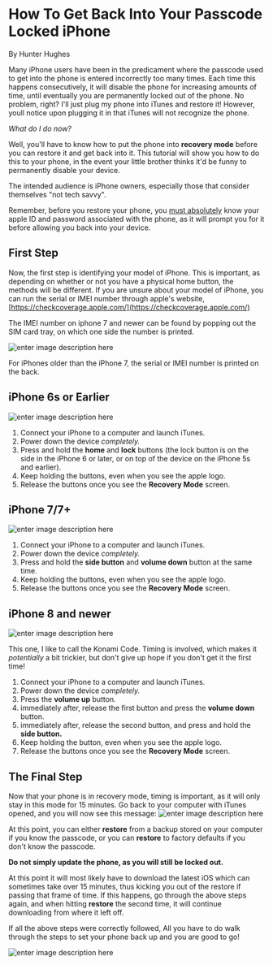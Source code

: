 ﻿
# How To Get Back Into Your Passcode Locked iPhone

By Hunter Hughes

Many iPhone users have been in the predicament where the passcode used to get into the phone is entered incorrectly too many times. Each time this happens consecutively, it will disable the phone for increasing amounts of time, until eventually you are permanently locked out of the phone. No problem, right? I'll just plug my phone into iTunes and restore it! However, youll notice upon plugging it in that iTunes will not recognize the phone.

*What do I do now?*

Well, you'll have to know how to put the phone into  **recovery mode**  before you can restore it and get back into it. This tutorial will show you how to do this to your phone, in the event your little brother thinks it'd be funny to permanently disable your device.

The intended audience is iPhone owners, especially those that consider themselves "not tech savvy".

Remember, before you restore your phone, you <u>must absolutely</u> know your apple ID and password associated with the phone, as it will prompt you for it before allowing you back into your device.


## First Step

Now, the first step is identifying your model of iPhone. This is important, as depending on whether or not you have a physical home button, the methods will be different. If you are unsure about your model of iPhone, you can run the serial or IMEI number through apple's website,  [https://checkcoverage.apple.com/](https://checkcoverage.apple.com/)

The IMEI number on iphone 7 and newer can be found by popping out the SIM card tray, on which one side the number is printed.

![enter image description here](https://drfone.wondershare.com/images/article/2016/10/14768821339544.jpg)

For iPhones older than the iPhone 7, the serial or IMEI number is printed on the back.



## iPhone 6s or Earlier

![enter image description here](https://support.apple.com/library/APPLE/APPLECARE_ALLGEOS/SP726/SP726-iphone6s-rosegold-select-2015.png)

1.  Connect your iPhone to a computer and launch iTunes.
2.  Power down the device *completely.*
3.  Press and hold the <b>home</b> and <b>lock</b> buttons (the lock button is on the side in the iPhone 6 or later, or on top of the device on the iPhone 5s and earlier).
4.  Keep holding the buttons, even when you see the apple logo.
5.  Release the buttons once you see the <b>Recovery Mode</b> screen.

## iPhone 7/7+

![enter image description here](https://store.storeimages.cdn-apple.com/4982/as-images.apple.com/is/image/AppleInc/aos/published/images/i/ph/iphone7/gold/iphone7-gold-select-2016?wid=940&hei=1112&fmt=png-alpha&qlt=80&.v=1550795420199)

1.  Connect your iPhone to a computer and launch iTunes.
2.  Power down the device *completely.*
3.  Press and hold the <b>side button</b> and <b>volume down</b> button at the same time.
4.  Keep holding the buttons, even when you see the apple logo.
5.  Release the buttons once you see the <strong>Recovery Mode</strong> screen.

## iPhone 8 and newer

![enter image description here](https://store.storeimages.cdn-apple.com/4982/as-images.apple.com/is/iphone-xr-white-select-201809?wid=940&hei=1112&fmt=png-alpha&qlt=80&.v=1551226036668)

This one, I like to call the Konami Code. Timing is involved, which makes it *potentially* a bit trickier, but don't give up hope if you don't get it the first time!

1.  Connect your iPhone to a computer and launch iTunes.
2.  Power down the device *completely.*
3.  Press the **volume up** button.
4.  immediately after, release the first button and press the **volume down** button.
5.  immediately after, release the second button, and press and hold the **side button.**
6.  Keep holding the button, even when you see the apple logo.
7.  Release the buttons once you see the <b>Recovery Mode</b> screen.

## The Final Step
Now that your phone is in recovery mode, timing is important, as it will only stay in this mode for 15 minutes. 
Go back to your computer with iTunes opened, and you will now see this message:
![enter image description here](https://i.pinimg.com/originals/a7/bb/06/a7bb06e3e3a1b63f2eb6355bdc89d9be.png)

At this point, you can either **restore** from a backup stored on your computer if you know the passcode, or you can **restore** to factory defaults if you don't know the passcode.

**Do not simply update the phone, as you will still be locked out.**

At this point it will most likely have to download the latest iOS which can sometimes take over 15 minutes, thus kicking you out of the restore if passing that frame of time. If this happens, go through the above steps again, and when hitting **restore** the second time, it will continue downloading from where it left off.

If all the above steps were correctly followed, All you have to do walk through the steps to set your phone back up and you are good to go!

![enter image description here](https://cydia-app.com/wp-content/uploads/2019/03/ios_hello_screen.png)


